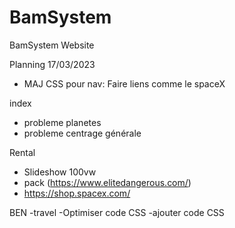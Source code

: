 # BamSystem
BamSystem Website

Planning 17/03/2023
- MAJ CSS pour nav: Faire liens comme le spaceX

index
- probleme planetes
- probleme centrage générale

Rental 

- Slideshow 100vw
- pack (https://www.elitedangerous.com/)
- https://shop.spacex.com/



BEN -travel
-Optimiser code CSS
-ajouter code CSS